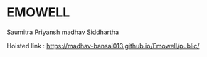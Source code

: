 # EMOWELL

Saumitra
Priyansh
madhav
Siddhartha


Hoisted link : https://madhav-bansal013.github.io/Emowell/public/ 
